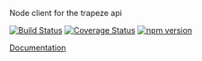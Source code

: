 Node client for the trapeze api

[![Build Status](https://travis-ci.com/manniwatch/manniwatch.svg?branch=master)](https://travis-ci.com/manniwatch/manniwatch) [![Coverage Status](https://coveralls.io/repos/github/manniwatch/manniwatch/badge.svg?branch=master)](https://coveralls.io/github/manniwatch/manniwatch?branch=master) [![npm version](https://badge.fury.io/js/%40manniwatch%2Ftrapeze-api-client.svg)](https://badge.fury.io/js/%40manniwatch%2Ftrapeze-api-client)

[Documentation](https://manniwatch.github.io/TrapezeApiClientNode/)